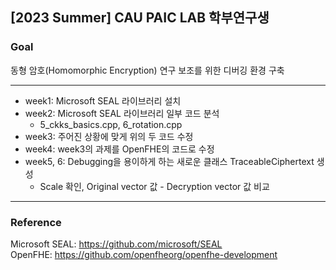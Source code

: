 ## [2023 Summer] CAU PAIC LAB 학부연구생

### Goal
동형 암호(Homomorphic Encryption) 연구 보조를 위한 디버깅 환경 구축

-----
* week1: Microsoft SEAL 라이브러리 설치
* week2: Microsoft SEAL 라이브러리 일부 코드 분석
  * 5_ckks_basics.cpp, 6_rotation.cpp
* week3: 주어진 상황에 맞게 위의 두 코드 수정
* week4: week3의 과제를 OpenFHE의 코드로 수정
* week5, 6: Debugging을 용이하게 하는 새로운 클래스 TraceableCiphertext 생성
  *  Scale 확인, Original vector 값 - Decryption vector 값 비교
-----
### Reference
Microsoft SEAL: https://github.com/microsoft/SEAL <br>
OpenFHE: https://github.com/openfheorg/openfhe-development
